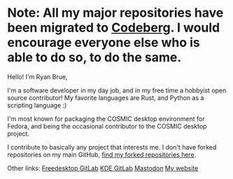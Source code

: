 # Note: All my major repositories have been migrated to [Codeberg](https://codeberg.org/ryanabx). I would encourage everyone else who is able to do so, to do the same.

Hello! I'm Ryan Brue,

I'm a software developer in my day job, and in my free time a hobbyist open source contributor!
My favorite languages are Rust, and Python as a scripting language :)

I'm most known for packaging the COSMIC desktop environment for Fedora, and being the occasional contributor to the COSMIC desktop project.

I contribute to basically any project that interests me. I don't have forked repositories on my main GitHub, [find my forked repositories here](https://github.com/ryanabx-contrib).

Other links:
[Freedesktop GitLab](https://gitlab.freedesktop.org/ryanabx)
[KDE GitLab](https://invent.kde.org/ryanabx)
<a rel="me" href="https://mastodon.social/@ryanabx">Mastodon</a>
[My website](https://ryanabx.github.io)
